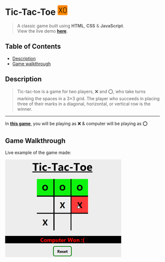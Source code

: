 # Tic-Tac-Toe ![logo](assets/favicons/favicon-32x32.png)

> A classic game built using **HTML**, **CSS** & **JavaScript**.<br>
> View the live demo **[here](https://tictactoeegame.netlify.app)**.

## Table of Contents
- [Description](#description)
- [Game walkthrough](#game-walkthrough)

## Description
>Tic-tac-toe is a game for two players, :x: and :o:, who take turns marking the spaces in a 3×3 grid. The player who succeeds in placing three of their marks in a diagonal, horizontal, or vertical row is the winner.

- - -
In **<u>this game</u>**, you will be playing as :x: & computer will be playing as :o:

## Game Walkthrough
Live example of the game made:<br>

<img src="assets/demos/walkthrough.gif" width="75%">






